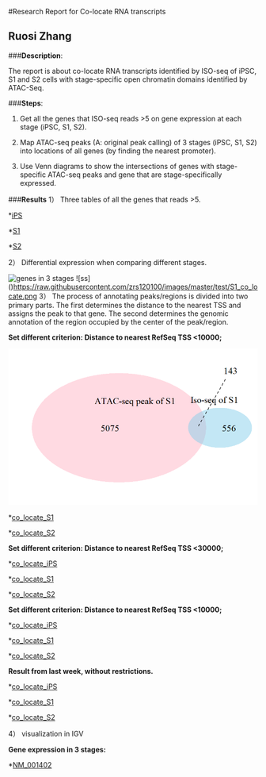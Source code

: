 #Research Report for Co-locate RNA transcripts 

## Ruosi Zhang

###**Description**: 

The report is about co-locate RNA transcripts identified by ISO-seq of iPSC, S1 and S2 cells with stage-specific open chromatin domains identified by ATAC-Seq.

###**Steps**:

1) Get all the genes that ISO-seq reads >5 on gene expression at each stage (iPSC, S1, S2).

2) Map ATAC-seq peaks (A: original peak calling) of 3 stages (iPSC, S1, S2) into locations of all genes (by finding the nearest promoter).

3) Use Venn diagrams to show the intersections of genes with stage-specific ATAC-seq peaks and gene that are stage-specifically expressed.  

###**Results**
1） Three tables of all the genes that reads >5.

*[iPS](https://github.com/WPI-Wulab/ISO_seq/blob/master/Studies/Gene%20annotation/iPS_anno_1.csv)

*[S1](https://github.com/WPI-Wulab/ISO_seq/blob/master/Studies/Gene%20annotation/S1_anno.csv)

*[S2](https://github.com/WPI-Wulab/ISO_seq/blob/master/Studies/Gene%20annotation/S2_anno.csv)

2） Differential expression when comparing different stages. 

![genes in 3 stages](http://raw.githubusercontent.com/WPI-Wulab/ISO_seq/master/Studies/co_locate_images/vene_gene_3stage.jpeg)
![ss] ()https://raw.githubusercontent.com/zrs120100/images/master/test/S1_co_locate.png
3） The process of annotating peaks/regions is divided into two primary parts.  The first determines the distance to the nearest TSS and assigns the peak to that gene. 
 The second determines the genomic annotation of the region occupied by the center of the peak/region.

**Set different criterion: Distance to nearest RefSeq TSS <10000;**

![co_locate_iPS](http://raw.githubusercontent.com/zrs120100/images/master/test/S1_co_locate.png)

*[co_locate_S1](https://github.com/WPI-Wulab/ISO_seq/blob/master/Studies/co_locate_images/S1_co_locate_10000.png)

*[co_locate_S2](https://github.com/WPI-Wulab/ISO_seq/blob/master/Studies/co_locate_images/S2_co_locate_10000.png)

**Set different criterion: Distance to nearest RefSeq TSS <30000;**

*[co_locate_iPS](https://github.com/WPI-Wulab/ISO_seq/blob/master/Studies/co_locate_images/iPS_co_locate_30000.png)

*[co_locate_S1](https://github.com/WPI-Wulab/ISO_seq/blob/master/Studies/co_locate_images/S1_co_locate_30000.png)

*[co_locate_S2](https://github.com/WPI-Wulab/ISO_seq/blob/master/Studies/co_locate_images/S2_co_locate_30000.png)

**Set different criterion: Distance to nearest RefSeq TSS <10000;**

*[co_locate_iPS](https://github.com/WPI-Wulab/ISO_seq/blob/master/Studies/co_locate_images/iPS_co_locate_50000.png)

*[co_locate_S1](https://github.com/WPI-Wulab/ISO_seq/blob/master/Studies/co_locate_images/S1_co_locate_50000.png)

*[co_locate_S2](https://github.com/WPI-Wulab/ISO_seq/blob/master/Studies/co_locate_images/S2_co_locate_50000.png)

**Result from last week, without restrictions.**

*[co_locate_iPS](https://github.com/WPI-Wulab/ISO_seq/blob/master/Studies/co_locate_images/iPS_co_locate.png)

*[co_locate_S1](https://github.com/WPI-Wulab/ISO_seq/blob/master/Studies/co_locate_images/S1_co_locate.png)

*[co_locate_S2](https://github.com/WPI-Wulab/ISO_seq/blob/master/Studies/co_locate_images/S2_co_locate.png)

4） visualization in IGV

**Gene expression in 3 stages:**

*[NM_001402](https://github.com/WPI-Wulab/ISO_seq/blob/master/Studies/co_locate_images/igv_NM_001402.png)





